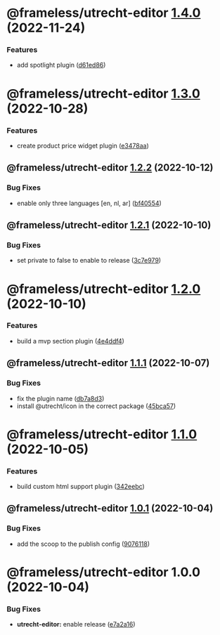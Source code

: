 # @frameless/utrecht-editor [1.4.0](https://github.com/frameless/strapi/compare/@frameless/utrecht-editor@1.3.0...@frameless/utrecht-editor@1.4.0) (2022-11-24)


### Features

* add spotlight plugin ([d61ed86](https://github.com/frameless/strapi/commit/d61ed865898f746d25874321e54187f7acb1db60))

# @frameless/utrecht-editor [1.3.0](https://github.com/frameless/strapi/compare/@frameless/utrecht-editor@1.2.2...@frameless/utrecht-editor@1.3.0) (2022-10-28)


### Features

* create product price widget plugin ([e3478aa](https://github.com/frameless/strapi/commit/e3478aa0e118f0c7a1cbdc5e3d9a04ede324aefb))

## @frameless/utrecht-editor [1.2.2](https://github.com/frameless/strapi/compare/@frameless/utrecht-editor@1.2.1...@frameless/utrecht-editor@1.2.2) (2022-10-12)


### Bug Fixes

* enable only three languages [en, nl, ar] ([bf40554](https://github.com/frameless/strapi/commit/bf40554ad13cd51a162279fc8456b55e3a9f4ed6))

## @frameless/utrecht-editor [1.2.1](https://github.com/frameless/strapi/compare/@frameless/utrecht-editor@1.2.0...@frameless/utrecht-editor@1.2.1) (2022-10-10)


### Bug Fixes

* set private to false to enable to release ([3c7e979](https://github.com/frameless/strapi/commit/3c7e979aaa1a346a3606ef394bdea01542468d98))

# @frameless/utrecht-editor [1.2.0](https://github.com/frameless/strapi/compare/@frameless/utrecht-editor@1.1.1...@frameless/utrecht-editor@1.2.0) (2022-10-10)


### Features

* build a mvp section plugin ([4e4ddf4](https://github.com/frameless/strapi/commit/4e4ddf419861d16b8b2552c16409715e261f6b45))

## @frameless/utrecht-editor [1.1.1](https://github.com/frameless/strapi/compare/@frameless/utrecht-editor@1.1.0...@frameless/utrecht-editor@1.1.1) (2022-10-07)


### Bug Fixes

* fix the plugin name ([db7a8d3](https://github.com/frameless/strapi/commit/db7a8d3f3b2a63e210ee0264b1391353a0f8b515))
* install @utrecht/icon in the correct package ([45bca57](https://github.com/frameless/strapi/commit/45bca5782ff384609a3476bda54afd8ca1c669c1))

# @frameless/utrecht-editor [1.1.0](https://github.com/frameless/strapi/compare/@frameless/utrecht-editor@1.0.1...@frameless/utrecht-editor@1.1.0) (2022-10-05)


### Features

* build custom html support plugin ([342eebc](https://github.com/frameless/strapi/commit/342eebcd784043f4e8643ee0fd11475077b9828d))

## @frameless/utrecht-editor [1.0.1](https://github.com/frameless/strapi/compare/@frameless/utrecht-editor@1.0.0...@frameless/utrecht-editor@1.0.1) (2022-10-04)


### Bug Fixes

* add the scoop to the publish config ([9076118](https://github.com/frameless/strapi/commit/907611819b2a6b6b010b89a43006921a8df39582))

# @frameless/utrecht-editor 1.0.0 (2022-10-04)


### Bug Fixes

* **utrecht-editor:** enable release ([e7a2a16](https://github.com/frameless/strapi/commit/e7a2a166155c272431bb6ff1dbca19be12f2a391))

